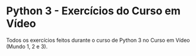 # Python 3 - Exercícios do Curso em Vídeo
 Todos os exercícios feitos durante o curso de Python 3 no Curso em Vídeo (Mundo 1, 2 e 3).
